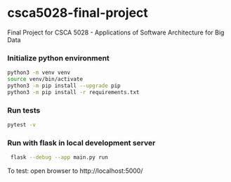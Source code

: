# csca5028-final-project
Final Project for CSCA 5028 - Applications of Software Architecture for Big Data

### Initialize python environment
```bash
python3 -m venv venv
source venv/bin/activate
python3 -m pip install --upgrade pip
python3 -m pip install -r requirements.txt
```

### Run tests
```bash
pytest -v
```

### Run with flask in local development server
```bash
 flask --debug --app main.py run
```
To test:
open browser to http://localhost:5000/

